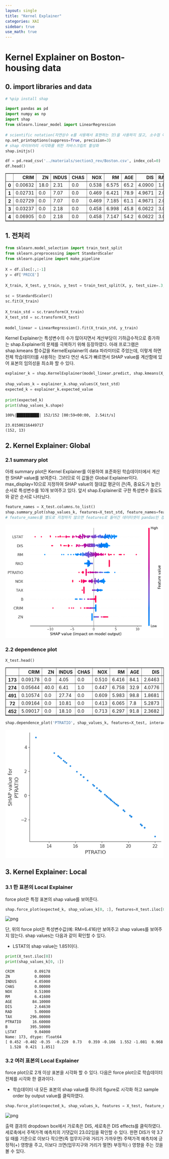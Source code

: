 ```yaml
---
layout: single
title: "Kernel Explainer"
categories: XAI
sidebar: true
use_math: true
---
```


# Kernel Explainer on Boston-housing data

## 0. import libraries and data


```python
# %pip install shap
```


```python
import pandas as pd
import numpy as np
import shap 
from sklearn.linear_model import LinearRegression

# scientific notation(자연상수 e를 사용해서 표현하는 것)을 사용하지 않고, 소수점 아래 세 자리까지 표기한다.
np.set_printoptions(suppress=True, precision=3)
# shap 라이브러리 시각화를 위한 자바스크립트 활성화 
shap.initjs()

```



```python
df = pd.read_csv('../materials/section3_rev/Boston.csv', index_col=0)
df.head()
```




<div>
<table border="1" class="dataframe">
  <thead>
    <tr style="text-align: right;">
      <th></th>
      <th>CRIM</th>
      <th>ZN</th>
      <th>INDUS</th>
      <th>CHAS</th>
      <th>NOX</th>
      <th>RM</th>
      <th>AGE</th>
      <th>DIS</th>
      <th>RAD</th>
      <th>TAX</th>
      <th>PTRATIO</th>
      <th>B</th>
      <th>LSTAT</th>
      <th>PRICE</th>
    </tr>
  </thead>
  <tbody>
    <tr>
      <th>0</th>
      <td>0.00632</td>
      <td>18.0</td>
      <td>2.31</td>
      <td>0.0</td>
      <td>0.538</td>
      <td>6.575</td>
      <td>65.2</td>
      <td>4.0900</td>
      <td>1.0</td>
      <td>296.0</td>
      <td>15.3</td>
      <td>396.90</td>
      <td>4.98</td>
      <td>24.0</td>
    </tr>
    <tr>
      <th>1</th>
      <td>0.02731</td>
      <td>0.0</td>
      <td>7.07</td>
      <td>0.0</td>
      <td>0.469</td>
      <td>6.421</td>
      <td>78.9</td>
      <td>4.9671</td>
      <td>2.0</td>
      <td>242.0</td>
      <td>17.8</td>
      <td>396.90</td>
      <td>9.14</td>
      <td>21.6</td>
    </tr>
    <tr>
      <th>2</th>
      <td>0.02729</td>
      <td>0.0</td>
      <td>7.07</td>
      <td>0.0</td>
      <td>0.469</td>
      <td>7.185</td>
      <td>61.1</td>
      <td>4.9671</td>
      <td>2.0</td>
      <td>242.0</td>
      <td>17.8</td>
      <td>392.83</td>
      <td>4.03</td>
      <td>34.7</td>
    </tr>
    <tr>
      <th>3</th>
      <td>0.03237</td>
      <td>0.0</td>
      <td>2.18</td>
      <td>0.0</td>
      <td>0.458</td>
      <td>6.998</td>
      <td>45.8</td>
      <td>6.0622</td>
      <td>3.0</td>
      <td>222.0</td>
      <td>18.7</td>
      <td>394.63</td>
      <td>2.94</td>
      <td>33.4</td>
    </tr>
    <tr>
      <th>4</th>
      <td>0.06905</td>
      <td>0.0</td>
      <td>2.18</td>
      <td>0.0</td>
      <td>0.458</td>
      <td>7.147</td>
      <td>54.2</td>
      <td>6.0622</td>
      <td>3.0</td>
      <td>222.0</td>
      <td>18.7</td>
      <td>396.90</td>
      <td>5.33</td>
      <td>36.2</td>
    </tr>
  </tbody>
</table>
</div>



## 1. 전처리


```python
from sklearn.model_selection import train_test_split 
from sklearn.preprocessing import StandardScaler 
from sklearn.pipeline import make_pipeline

X = df.iloc[:,:-1]
y = df['PRICE']

X_train, X_test, y_train, y_test = train_test_split(X, y, test_size=.3, random_state=42)

sc = StandardScaler()
sc.fit(X_train)

X_train_std = sc.transform(X_train)
X_test_std = sc.transform(X_test)

model_linear = LinearRegression().fit(X_train_std, y_train)
```

Kernel Explainer는 특성변수의 수가 많아지면서 계산부담이 기하급수적으로 증가하는 shap.Explainer의 문제를 극복하기 위해 등장하였다. 아래 프로그램은 shap.kmeans 함수값을 KernelExplainer의 data 파라미터로 주었는데, 이렇게 하면 전체 학습데이터를 사용하는 것보다 연산 속도가 빠르면서 SHAP value를 계산함에 있어 표본의 임의성을 최소화 할 수 있다. 


```python
explainer_k = shap.KernelExplainer(model_linear.predict, shap.kmeans(X_train_std, 100)) 

shap_values_k = explainer_k.shap_values(X_test_std)
expected_k = explainer_k.expected_value

print(expected_k)
print(shap_values_k.shape)
```

    100%|██████████| 152/152 [00:59<00:00,  2.54it/s]

    23.01500216449717
    (152, 13)


    


## 2. Kernel Explainer: Global

### 2.1 summary plot
아래 summary plot은 Kernel Explainer를 이용하여 표준화된 학습데이터에서 계산한 SHAP value를 보여준다. 그러므로 이 값들은 Global Explainer이다. max_display=10으로 지정하여 SHAP value의 절대값 평균이 큰(즉, 중요도가 높은) 순서로 특성변수를 10개 보여주고 있다. 앞서 shap.Explainer로 구한 특성변수 중요도와 같은 순서로 나타났다.  


```python
feature_names = X_test.columns.to_list()
shap.summary_plot(shap_values_k, features=X_test_std, feature_names=feature_names, max_display=10)
# feature_names를 별도로 지정하지 않으면 features로 들어간 데이터셋이 pandas인 경우에 한해 features에 지정된 특성변수명을 사용함 
```


    
![png](/images/m4/a4_2_kernelExplainer/output_11_0.png)
    


### 2.2 dependence plot


```python
X_test.head()
```




<div>
<table border="1" class="dataframe">
  <thead>
    <tr style="text-align: right;">
      <th></th>
      <th>CRIM</th>
      <th>ZN</th>
      <th>INDUS</th>
      <th>CHAS</th>
      <th>NOX</th>
      <th>RM</th>
      <th>AGE</th>
      <th>DIS</th>
      <th>RAD</th>
      <th>TAX</th>
      <th>PTRATIO</th>
      <th>B</th>
      <th>LSTAT</th>
    </tr>
  </thead>
  <tbody>
    <tr>
      <th>173</th>
      <td>0.09178</td>
      <td>0.0</td>
      <td>4.05</td>
      <td>0.0</td>
      <td>0.510</td>
      <td>6.416</td>
      <td>84.1</td>
      <td>2.6463</td>
      <td>5.0</td>
      <td>296.0</td>
      <td>16.6</td>
      <td>395.50</td>
      <td>9.04</td>
    </tr>
    <tr>
      <th>274</th>
      <td>0.05644</td>
      <td>40.0</td>
      <td>6.41</td>
      <td>1.0</td>
      <td>0.447</td>
      <td>6.758</td>
      <td>32.9</td>
      <td>4.0776</td>
      <td>4.0</td>
      <td>254.0</td>
      <td>17.6</td>
      <td>396.90</td>
      <td>3.53</td>
    </tr>
    <tr>
      <th>491</th>
      <td>0.10574</td>
      <td>0.0</td>
      <td>27.74</td>
      <td>0.0</td>
      <td>0.609</td>
      <td>5.983</td>
      <td>98.8</td>
      <td>1.8681</td>
      <td>4.0</td>
      <td>711.0</td>
      <td>20.1</td>
      <td>390.11</td>
      <td>18.07</td>
    </tr>
    <tr>
      <th>72</th>
      <td>0.09164</td>
      <td>0.0</td>
      <td>10.81</td>
      <td>0.0</td>
      <td>0.413</td>
      <td>6.065</td>
      <td>7.8</td>
      <td>5.2873</td>
      <td>4.0</td>
      <td>305.0</td>
      <td>19.2</td>
      <td>390.91</td>
      <td>5.52</td>
    </tr>
    <tr>
      <th>452</th>
      <td>5.09017</td>
      <td>0.0</td>
      <td>18.10</td>
      <td>0.0</td>
      <td>0.713</td>
      <td>6.297</td>
      <td>91.8</td>
      <td>2.3682</td>
      <td>24.0</td>
      <td>666.0</td>
      <td>20.2</td>
      <td>385.09</td>
      <td>17.27</td>
    </tr>
  </tbody>
</table>
</div>




```python
shap.dependence_plot('PTRATIO', shap_values_k, features=X_test, interaction_index=None)
```


    
![png](/images/m4/a4_2_kernelExplainer/output_14_0.png)
    


## 3. Kernel Explainer: Local
### 3.1 한 표본의 Local Explainer
force plot은 특정 표본의 shap value를 보여준다. 


```python
shap.force_plot(expected_k, shap_values_k[0, :], features=X_test.iloc[0])
```



![png](/images/m4/a4_2_kernelExplainer/kernel_g.png)
    




단, 위의 force plot은 특성변수값(예: RM=6.416)만 보여주고 shap values를 보여주지 않는다. shap values는 다음과 같이 확인할 수 있다.
- LSTAT의 shap value는 1.851이다.


```python
print(X_test.iloc[0])
print(shap_values_k[0, :])
```

    CRIM         0.09178
    ZN           0.00000
    INDUS        4.05000
    CHAS         0.00000
    NOX          0.51000
    RM           6.41600
    AGE         84.10000
    DIS          2.64630
    RAD          5.00000
    TAX        296.00000
    PTRATIO     16.60000
    B          395.50000
    LSTAT        9.04000
    Name: 173, dtype: float64
    [ 0.452 -0.402 -0.35  -0.229  0.73   0.359 -0.166  1.552 -1.081  0.968
      1.528  0.421  1.851]


### 3.2 여러 표본의 Local Explainer
force plot으로 2개 이상 표본을 시각화 할 수 있다. 다음은 force plot으로 학습데이터 전체를 시각화 한 결과이다. 
- 학습데이터 내 모든 표본의 shap value를 하나의 figure로 시각화 하고 sample order by output value를 클릭하였다.


```python
shap.force_plot(expected_k, shap_values_k, features = X_test, feature_names=feature_names)
```



![png](/images/m4/a4_2_kernelExplainer/kernel_l.png)
    
출력 결과의 dropdown box에서 가로축은 DIS, 세로축은 DIS effects를 클릭하였다. 세로축에서 주택가격 예측치의 기댓값이 23.02임을 확인할 수 있다. 한편 DIS가 약 3.7일 때를 기준으로 이보다 작으면(즉 업무지구와 거리가 가까우면) 주택가격 예측치에 긍정적(+) 영향을 주고, 이보다 크면(업무지구와 거리가 멀면) 부정적(-) 영향을 주는 것을 볼 수 있다. 
